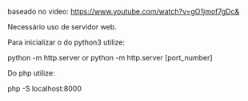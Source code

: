 baseado no video: https://www.youtube.com/watch?v=gO1jmof7gDc& 

Necessário uso de servidor web. 

Para inicializar o do python3 utilize:

python -m http.server or python -m http.server [port_number]

Do php utilize:

php -S localhost:8000
